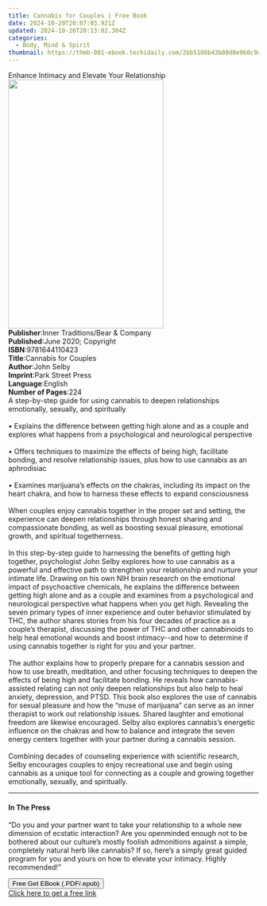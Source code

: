 ```yaml
---
title: Cannabis for Couples | Free Book
date: 2024-10-20T20:07:03.921Z
updated: 2024-10-26T20:13:02.304Z
categories:
  - Body, Mind & Spirit
thumbnail: https://thmb-001-ebook.techidaily.com/2bb5108b43b08d8e968c9dfbab103ec05c9cde8df3a3a444885102131d81b13d.jpg
---
```

<main id="book-container">
  <div class="flex flex-col">
    <div class="book-brief flex-1 py-6 px-4 sm:p-6 md:py-10 md:px-8">
      <!-- brief-->
      <div class="book-brief-main">
        Enhance Intimacy and Elevate Your Relationship
      </div>
    </div>
    <div
      class="book-meta-info flex-1 grid gap-4 col-start-1 col-end-3 row-start-1 sm:mb-6 sm:grid-cols-4 lg:gap-6 lg:col-start-2 lg:row-end-6 lg:row-span-6 lg:mb-0"
    >
      <div
        class="book-meta-info-left place-content-center mt-4 p-4 text-sm leading-6 col-start-2 col-span-2 dark:text-slate-400"
      >
        <img
          class="w-full h-500 object-cover rounded-lg sm:h-255 sm:col-span-2 lg:col-span-full"
          src="https://img-001-ebook.techidaily.com/7cf9a306147e5baebd6406cf30175b420887ae3d362d6127a5781b193b411569.jpg"
          alt=""
          width="312"
          height="500"
        />
      </div>
      <div
        class="book-meta-info-right mt-2 col-start-1 row-start-2 col-span-3 self-center"
      >
        <!-- meta data  -->
        <div class="flex flex-col px-4 md:px-8">
          <div class="flex-1">
            <strong>Publisher</strong>:<span class="px-2"
              >Inner Traditions/Bear &amp; Company</span
            >
          </div>
          <div class="flex-1">
            <strong>Published</strong>:<span class="px-2"
              >June 2020; Copyright</span
            >
          </div>
          <div class="flex-1">
            <strong>ISBN</strong>:<span class="px-2">9781644110423</span>
          </div>
          <div class="flex-1">
            <strong>Title</strong>:<span class="px-2"
              >Cannabis for Couples</span
            >
          </div>
          <div class="flex-1">
            <strong>Author</strong>:<span class="px-2">John Selby</span>
          </div>
          <div class="flex-1">
            <strong>Imprint</strong>:<span class="px-2">Park Street Press</span>
          </div>
          <div class="flex-1">
            <strong>Language</strong>:<span class="px-2">English</span>
          </div>
          <div class="flex-1">
            <strong>Number of Pages</strong>:<span class="px-2">224</span>
          </div>
        </div>
      </div>
    </div>
    <div class="book-description flex-1 py-6 px-4 sm:p-6 md:py-10 md:px-8">
      <div class="book-description-main">
        <div accordion-content="" id="description">
          A step-by-step guide for using cannabis to deepen relationships
          emotionally, sexually, and spiritually <br /><br />• Explains the
          difference between getting high alone and as a couple and explores
          what happens from a psychological and neurological perspective
          <br /><br />• Offers techniques to maximize the effects of being high,
          facilitate bonding, and resolve relationship issues, plus how to use
          cannabis as an aphrodisiac <br /><br />• Examines marijuana’s effects
          on the chakras, including its impact on the heart chakra, and how to
          harness these effects to expand consciousness <br /><br />When couples
          enjoy cannabis together in the proper set and setting, the experience
          can deepen relationships through honest sharing and compassionate
          bonding, as well as boosting sexual pleasure, emotional growth, and
          spiritual togetherness. <br /><br />In this step-by-step guide to
          harnessing the benefits of getting high together, psychologist John
          Selby explores how to use cannabis as a powerful and effective path to
          strengthen your relationship and nurture your intimate life. Drawing
          on his own NIH brain research on the emotional impact of psychoactive
          chemicals, he explains the difference between getting high alone and
          as a couple and examines from a psychological and neurological
          perspective what happens when you get high. Revealing the seven
          primary types of inner experience and outer behavior stimulated by
          THC, the author shares stories from his four decades of practice as a
          couple’s therapist, discussing the power of THC and other cannabinoids
          to help heal emotional wounds and boost intimacy--and how to determine
          if using cannabis together is right for you and your partner.
          <br /><br />The author explains how to properly prepare for a cannabis
          session and how to use breath, meditation, and other focusing
          techniques to deepen the effects of being high and facilitate bonding.
          He reveals how cannabis-assisted relating can not only deepen
          relationships but also help to heal anxiety, depression, and PTSD.
          This book also explores the use of cannabis for sexual pleasure and
          how the “muse of marijuana” can serve as an inner therapist to work
          out relationship issues. Shared laughter and emotional freedom are
          likewise encouraged. Selby also explores cannabis’s energetic
          influence on the chakras and how to balance and integrate the seven
          energy centers together with your partner during a cannabis session.
          <br /><br />Combining decades of counseling experience with scientific
          research, Selby encourages couples to enjoy recreational use and begin
          using cannabis as a unique tool for connecting as a couple and growing
          together emotionally, sexually, and spiritually.
        </div>
        <div class="accordion-fader"></div>
      </div>
    </div>
    <div class="book-excerpts flex-1 py-6 px-4 sm:p-6 md:py-10 md:px-8">
      <!-- excerpts-->
      <div class="book-excerpts-main">
        <hr />
        <h4 class="placeholder placeholder-heading">
          <span>In The Press</span>
        </h4>
        <p>
          “Do you and your partner want to take your relationship to a whole new
          dimension of ecstatic interaction? Are you openminded enough not to be
          bothered about our culture’s mostly foolish admonitions against a
          simple, completely natural herb like cannabis? If so, here’s a simply
          great guided program for you and yours on how to elevate your
          intimacy. Highly recommended!”
        </p>
      </div>
    </div>
    <div
      class="book-about-author flex-1 py-6 px-4 sm:p-6 md:py-10 md:px-8"
    ></div>
    <div class="book-free-get flex-1 py-6 px-4 sm:p-6 md:py-10 md:px-8">
      <button
        id="btn-free-get"
        class="bg-blue-500 hover:bg-blue-700 text-white font-bold py-2 px-4 rounded"
      >
        Free Get EBook (.PDF/.epub)
      </button>
      <div id="countdown-display" class="px-2 text-lg mt-2"></div>
      <a
        id="free-link"
        class="hidden bg-blue-500 hover:bg-blue-700 text-white font-bold py-2 px-4 rounded"
        href="https://www.ebooks.com/en-us/book/209883647/cannabis-for-couples/john-selby/"
        target="_blank"
        >Click here to get a free link</a
      >
    </div>
    <script>
      let countdownTime = 0;
      let countdownInterval = null;
      document
        .getElementById('btn-free-get')
        .addEventListener('click', startCountdown);
      function startCountdown() {
        countdownTime = new Date().getTime() + 60000 * 3;
        countdownInterval = setInterval(updateCountdown, 1000);
        document.getElementById('btn-free-get').disabled = true;
        document
          .getElementById('btn-free-get')
          .classList.add('bg-gray-500', 'cursor-not-allowed');
      }
      function updateCountdown() {
        let currentTime = new Date().getTime();
        let timeLeft = countdownTime - currentTime;
        let secondsLeft = Math.floor(timeLeft / 1000);
        document.getElementById('countdown-display').innerHTML =
          `Remaining time: ${secondsLeft} seconds.`;
        if (secondsLeft <= 0) {
          clearInterval(countdownInterval);
          document.getElementById('btn-free-get').classList.add('hidden');
          document.getElementById('free-link').classList.remove('hidden');
          document.getElementById('countdown-display').innerHTML = '';
        }
      }
    </script>
  </div>
</main>

<ins class="adsbygoogle"
      style="display:block"
      data-ad-client="ca-pub-7571918770474297"
      data-ad-slot="8358498916"
      data-ad-format="auto"
      data-full-width-responsive="true"></ins>
    